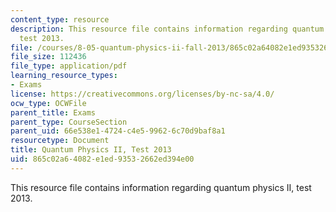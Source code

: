 ```yaml
---
content_type: resource
description: This resource file contains information regarding quantum physics II,
  test 2013.
file: /courses/8-05-quantum-physics-ii-fall-2013/865c02a64082e1ed93532662ed394e00_MIT8_05F13_test_2013_v3.pdf
file_size: 112436
file_type: application/pdf
learning_resource_types:
- Exams
license: https://creativecommons.org/licenses/by-nc-sa/4.0/
ocw_type: OCWFile
parent_title: Exams
parent_type: CourseSection
parent_uid: 66e538e1-4724-c4e5-9962-6c70d9baf8a1
resourcetype: Document
title: Quantum Physics II, Test 2013
uid: 865c02a6-4082-e1ed-9353-2662ed394e00
---
```

This resource file contains information regarding quantum physics II, test 2013.